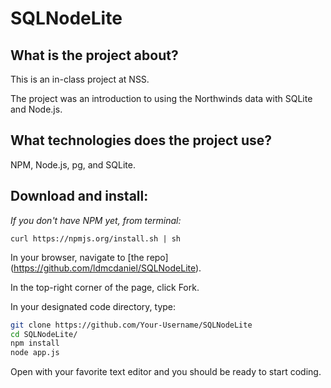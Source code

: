 # SQLNodeLite

## What is the project about?

This is an in-class project at NSS.

The project was an introduction to using the Northwinds data with SQLite and Node.js.

## What technologies does the project use?

NPM, Node.js, pg, and SQLite.

## Download and install:

*If you don't have NPM yet, from terminal:*

`curl https://npmjs.org/install.sh | sh`

In your browser, navigate to [the repo] (https://github.com/ldmcdaniel/SQLNodeLite).

In the top-right corner of the page, click Fork.

In your designated code directory, type:

```sh
git clone https://github.com/Your-Username/SQLNodeLite
cd SQLNodeLite/
npm install
node app.js
```

Open with your favorite text editor and you should be ready to start coding.
